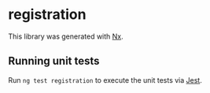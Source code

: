 # registration

This library was generated with [Nx](https://nx.dev).

## Running unit tests

Run `ng test registration` to execute the unit tests via [Jest](https://jestjs.io).
